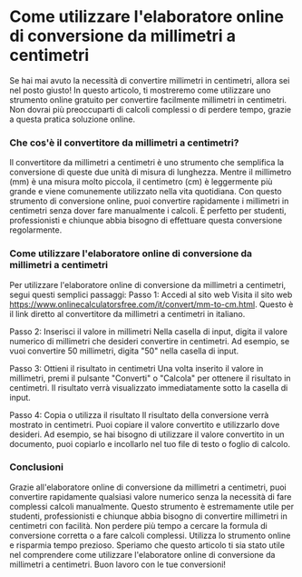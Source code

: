 Come utilizzare l'elaboratore online di conversione da millimetri a centimetri
==============================================================================

Se hai mai avuto la necessità di convertire millimetri in centimetri, allora sei nel posto giusto! In questo articolo, ti mostreremo come utilizzare uno strumento online gratuito per convertire facilmente millimetri in centimetri. Non dovrai più preoccuparti di calcoli complessi o di perdere tempo, grazie a questa pratica soluzione online.

### Che cos'è il convertitore da millimetri a centimetri?

Il convertitore da millimetri a centimetri è uno strumento che semplifica la conversione di queste due unità di misura di lunghezza. Mentre il millimetro (mm) è una misura molto piccola, il centimetro (cm) è leggermente più grande e viene comunemente utilizzato nella vita quotidiana. Con questo strumento di conversione online, puoi convertire rapidamente i millimetri in centimetri senza dover fare manualmente i calcoli. È perfetto per studenti, professionisti e chiunque abbia bisogno di effettuare questa conversione regolarmente.

### Come utilizzare l'elaboratore online di conversione da millimetri a centimetri

Per utilizzare l'elaboratore online di conversione da millimetri a centimetri, segui questi semplici passaggi: Passo 1: Accedi al sito web Visita il sito web <https://www.onlinecalculatorsfree.com/it/convert/mm-to-cm.html>. Questo è il link diretto al convertitore da millimetri a centimetri in italiano.

Passo 2: Inserisci il valore in millimetri Nella casella di input, digita il valore numerico di millimetri che desideri convertire in centimetri. Ad esempio, se vuoi convertire 50 millimetri, digita "50" nella casella di input.

Passo 3: Ottieni il risultato in centimetri Una volta inserito il valore in millimetri, premi il pulsante "Converti" o "Calcola" per ottenere il risultato in centimetri. Il risultato verrà visualizzato immediatamente sotto la casella di input.

Passo 4: Copia o utilizza il risultato Il risultato della conversione verrà mostrato in centimetri. Puoi copiare il valore convertito e utilizzarlo dove desideri. Ad esempio, se hai bisogno di utilizzare il valore convertito in un documento, puoi copiarlo e incollarlo nel tuo file di testo o foglio di calcolo.

### Conclusioni

Grazie all'elaboratore online di conversione da millimetri a centimetri, puoi convertire rapidamente qualsiasi valore numerico senza la necessità di fare complessi calcoli manualmente. Questo strumento è estremamente utile per studenti, professionisti e chiunque abbia bisogno di convertire millimetri in centimetri con facilità. Non perdere più tempo a cercare la formula di conversione corretta o a fare calcoli complessi. Utilizza lo strumento online e risparmia tempo prezioso. Speriamo che questo articolo ti sia stato utile nel comprendere come utilizzare l'elaboratore online di conversione da millimetri a centimetri. Buon lavoro con le tue conversioni!